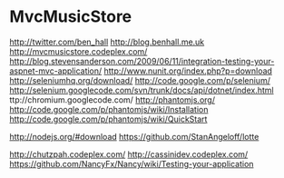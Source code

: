 MvcMusicStore
=============

http://twitter.com/ben_hall
http://blog.benhall.me.uk
http://mvcmusicstore.codeplex.com/
http://blog.stevensanderson.com/2009/06/11/integration-testing-your-aspnet-mvc-application/
http://www.nunit.org/index.php?p=download
http://seleniumhq.org/download/
http://code.google.com/p/selenium/
http://selenium.googlecode.com/svn/trunk/docs/api/dotnet/index.html
ttp://chromium.googlecode.com/
http://phantomjs.org/
http://code.google.com/p/phantomjs/wiki/Installation
http://code.google.com/p/phantomjs/wiki/QuickStart

http://nodejs.org/#download
https://github.com/StanAngeloff/lotte

http://chutzpah.codeplex.com/
http://cassinidev.codeplex.com/
https://github.com/NancyFx/Nancy/wiki/Testing-your-application
